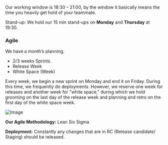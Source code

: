 Our working window is 18:30 – 21:00, by the window it basically means the time you heavily get hold of your teammate.

Stand-up: We hold our 15 min stand-ups on **Monday** and **Thursday** at 19:30.

### Agile

We have a month’s planning.

- 2/3 weeks Sprints.
- Release Week
- White Space (Week)

Every week, we begin a new sprint on Monday and end it on Friday. During this time, we frequently do deployments. However, we reserve one week for releases and another week for "white space," during which we hold grooming on the last day of the release week and planning and retro on the first day of the white space week.

![Image](file:///C:/Users/cyanr/AppData/Local/Temp/msohtmlclip1/01/clip_image002.png)

**Our Agile Methodology:** Lean Six Sigma

**Deployment:** Constantly any changes that are in RC (Release candidate/ Staging) should be released.
